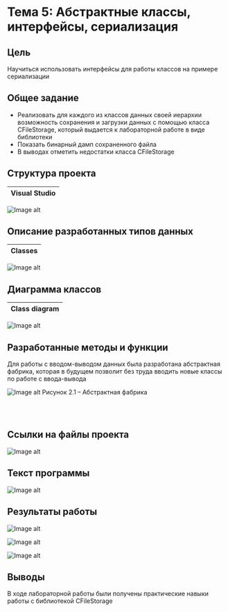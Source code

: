 # Тема 5: Абстрактные классы, интерфейсы, сериализация

## Цель
Научиться использовать интерфейсы для работы классов на примере сериализации

## Общее задание
- Реализовать для каждого из классов данных своей иерархии возможность сохранения и загрузки данных с помощью класса CFileStorage, который выдается к лабораторной работе в виде библиотеки
- Показать бинарный дамп сохраненного файла
- В выводах отметить недостатки класса CFileStorage

## Структура проекта
| Visual Studio |
| :-: |
![Image alt](https://raw.githubusercontent.com/kit25a/se-cpp/master/shazhko-artem/doc/shazhko05/source/Image01.png)


## Описание разработанных типов данных
| Classes |
| :-: |
![Image alt](https://raw.githubusercontent.com/kit25a/se-cpp/master/shazhko-artem/doc/shazhko05/source/Image002.png)


## Диаграмма классов
| Class diagram |
| :-: |
![Image alt](https://raw.githubusercontent.com/kit25a/se-cpp/master/shazhko-artem/doc/shazhko05/source/Image003.png)


## Разработанные методы и функции
Для работы с вводом-выводом данных была разработана абстрактная фабрика, которая в будущем позволит без труда вводить новые классы по работе с ввода-вывода

![Image alt](https://raw.githubusercontent.com/kit25a/se-cpp/master/shazhko-artem/doc/shazhko05/source/Image04.png)
Рисунок 2.1 – Абстрактная фабрика

<br><br>
## Ссылки на файлы проекта

![Image alt](https://raw.githubusercontent.com/kit25a/se-cpp/master/shazhko-artem/doc/shazhko05/source/Image05.png)


## Текст программы

![Image alt](https://raw.githubusercontent.com/kit25a/se-cpp/master/shazhko-artem/doc/shazhko05/source/Image06.png)

## Результаты работы
![Image alt](https://raw.githubusercontent.com/kit25a/se-cpp/master/shazhko-artem/doc/shazhko05/source/Image07.png)

![Image alt](https://raw.githubusercontent.com/kit25a/se-cpp/master/shazhko-artem/doc/shazhko05/source/Image08.png)

![Image alt](https://raw.githubusercontent.com/kit25a/se-cpp/master/shazhko-artem/doc/shazhko05/source/Image09.png)


## Выводы
В ходе лабораторной работы были получены практические навыки работы с библиотекой CFileStorage